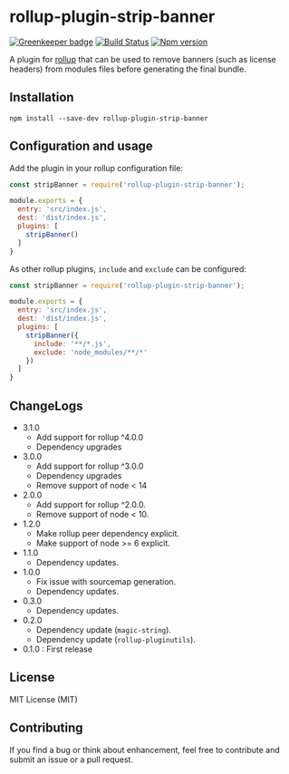 # rollup-plugin-strip-banner

[![Greenkeeper badge](https://badges.greenkeeper.io/mjeanroy/rollup-plugin-strip-banner.svg)](https://greenkeeper.io/)
[![Build Status](https://travis-ci.org/mjeanroy/rollup-plugin-strip-banner.svg?branch=master)](https://travis-ci.org/mjeanroy/rollup-plugin-strip-banner)
[![Npm version](https://badge.fury.io/js/rollup-plugin-strip-banner.svg)](https://badge.fury.io/js/rollup-plugin-strip-banner)

A plugin for [rollup](http://rollupjs.org) that can be used to remove banners (such as license
headers) from modules files before generating the final bundle.

## Installation

```npm install --save-dev rollup-plugin-strip-banner```

## Configuration and usage

Add the plugin in your rollup configuration file:

```js
const stripBanner = require('rollup-plugin-strip-banner');

module.exports = {
  entry: 'src/index.js',
  dest: 'dist/index.js',
  plugins: [
    stripBanner()
  ]
}
```

As other rollup plugins, `include` and `exclude` can be configured:

```js
const stripBanner = require('rollup-plugin-strip-banner');

module.exports = {
  entry: 'src/index.js',
  dest: 'dist/index.js',
  plugins: [
    stripBanner({
      include: '**/*.js',
      exclude: 'node_modules/**/*'
    })
  ]
}
```

## ChangeLogs

- 3.1.0
  - Add support for rollup ^4.0.0
  - Dependency upgrades
- 3.0.0
  - Add support for rollup ^3.0.0
  - Dependency upgrades
  - Remove support of node < 14
- 2.0.0
  - Add support for rollup ^2.0.0.
  - Remove support of node < 10.
- 1.2.0
  - Make rollup peer dependency explicit.
  - Make support of node >= 6 explicit.
- 1.1.0
  - Dependency updates.
- 1.0.0
  - Fix issue with sourcemap generation.
  - Dependency updates.
- 0.3.0
  - Dependency updates.
- 0.2.0
  - Dependency update (`magic-string`).
  - Dependency update (`rollup-pluginutils`).
- 0.1.0 : First release

## License

MIT License (MIT)

## Contributing

If you find a bug or think about enhancement, feel free to contribute and submit an issue or a pull request.
